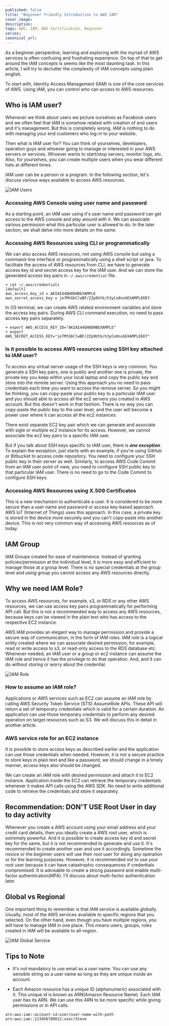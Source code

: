 ```yaml
---
published: false
title: "Beginner friendly Introduction to AWS IAM"
cover_image:
description:
tags: AWS, IAM, AWS Certification, Beginner
series:
canonical_url:
---
```


As a beginner perspective, learning and exploring with the myriad of AWS services is often confusing and frustrating experience. On top of that to get around the IAM concepts is seems like the most daunting task. In this article, I will try to declutter the complexity of IAM concepts using plain english.

To start with, Identity Access Management (IAM) is one of the core services of AWS. Using IAM, you can control who can access to AWS resources. 

## Who is IAM user? 

Whenever we think about users we picture ourselves as Facebook users and we often feel that IAM is somehow related with creation of end users and it's management. But this is completely wrong. IAM is nothing to do with managing your end customers who log-in to your website. 

Then what is IAM user for? You can think of yourselves, developers, operation guys and whoever going to manage or interested in your AWS servers or services. Whoever wants to start/stop servers, monitor logs, etc. Also, for yourselves, you can create multiple users when you wear different hats at different times. 

IAM user can be a person or a program. In the following section, let's discuss various ways available to access AWS resources.

![IAM Users](./assets/2-iam.png)

### Accessing AWS Console using user name and password

As a starting point, an IAM user using it's user name and password can get access to the AWS console and play around with it. We can associate various permission what this particular user is allowed to do. In the later section, we shall delve into more details on the same.

### Accessing AWS Resources using CLI or programmatically

We can also access AWS resources, not using AWS console but using a command-line interface or programmatically using a shell script or java. To facilitate the access of AWS resources from CLI, we have to generate access key id and secret access key for the IAM user. And we can store the generated access key pairs in `~/.aws/credential` file.

```
➜ cat ~/.aws/credentials
[default]
aws_access_key_id = AKIAI44QH8DHBEXAMPLE
aws_secret_access_key = je7MtGbClwBF/2Zp9Utk/h3yCo8nvbEXAMPLEKEY
```

In OS terminal, we can create AWS related environment variables and store the access key pairs. During AWS CLI command execution, no need to pass access key pairs separately.

```
➜ export AWS_ACCESS_KEY_ID="AKIAI44QH8DHBEXAMPLE"
➜ export AWS_SECRET_ACCESS_KEY="je7MtGbClwBF/2Zp9Utk/h3yCo8nvbEXAMPLEKEY"
```

### Is it possible to access AWS resources using SSH key attached to IAM user?

To access any virtual server usage of the SSH keys is very common. You generate a SSH key pairs, one is public and another one is private, the private key you keep within your local laptop and copy the public key and store into the remote server. Using this approach you no need to pass credentials each time you want to access the remove server. So you might be thinking, you can copy-paste your public key to a particular IAM user and you should able to access all the ec2 servers you created in AWS account. But this doesn't work in that fashion. There is no way you can copy-paste the public key to the user level, and the user will become a power user where it can access all the ec2 instances. 

There exist separate EC2 key pair which we can generate and associate with sigle or multiple ec2 instance for its access. However, we cannot associate the ec2 key pairs to a specific IAM user. 

But if you talk about SSH keys specific to IAM user, there is ***one exception***. To explain the exception, just starts with an example, if you're using GitHub or Bitbucket to access code repository. You need to configure your SSH public key in their server as well. Similarly, to access AWS Code Commit from an IAM user point of view, you need to configure SSH public key to that particular IAM user. There is no need to go to the Code Commit to configure SSH keys.

### Accessing AWS Resources using X.509 Certificates

This is a new mechanism to authenticate a user. It is considered to be more secure than a user name and password or access key-based approach. AWS IoT (Internet of Things) uses this approach. In this case, a private key is stored in the device more securely and you can't copy-paste into another device. This is not very common way of accessing AWS resources as of today.

## IAM Group

IAM Groups created for ease of maintenence. Instead of granting policies/permission at the individual level, it is more easy and efficient to manage those at a group level. There is no special credentials at the group level and using group you cannot access any AWS resources directly.

## Why we need IAM Role?

To access AWS resources, for example, s3, or RDS or any other AWS resources, we can use access key pairs programmatically for performing API call. But this is not a recommended way to access any AWS resources, because keys can be viewed in the plain text who has access to the respective EC2 instance.

AWS IAM provides an elegant way to manage permission and provide a secure way of communication, in the form of IAM roles. IAM role is a logical entity created where we can associate desired permission, for example, read or write access to s3, or read-only access to the RDS database etc. Whenever needed, an IAM user or a group or ec2 instance can assume the IAM role and hence it has the privilege to do that operation. And, and it can do without storing or worry about the credential.

![IAM Role](./assets/3-iam.png)

### How to assume an IAM role?

Applications or AWS services such as EC2 can assume an IAM role by calling AWS Security Token Service (STS) AssumeRole APIs. These API will return a set of temporary credentials which is valid for a certain duration. An application can use those temporary credentials to perform any desired operation on target resources such as S3. We will discuss this in detail in another article.

### AWS service role for an EC2 instance

It is possible to store access keys as described earlier and the application can use those credentials when needed. However, it is not a secure practice to store keys in plain text and like a password, we should change in a timely manner, access keys also should be changed. 

We can create an IAM role with desired permission and attach it to EC2 instance. Application inside the EC2 can retrieve the temporary credentials whenever it makes API calls using the AWS SDK. No need to write additional code to retrieve the credentials and store it separately.

## Recommendation: DON'T USE Root User in day to day activity

Whenever you create a AWS account using your email address and your credit card details, then you ideally create a AWS root user, which is extremely powerful. And it is possible to create access key id and secret key for the same, but it is not recommended to generate and use it. It's recommended to create another user and use it accordingly. Sometime the novice or the beginner users will use their root user for doing any operation or for the learning purposes. However, it is recommended not to use your root user because it can have catastrophic consequences if credentials compromised. It is advisable to create a strong password and enable multi-factor authentication(MFA). I'll discuss about multi-factor authentication later. 

## Global vs Regional

One important thing to remember is that IAM service is available globally. Usually, most of the AWS services available to specific regions that you selected. On the other hand, even though you have multiple regions, you will have to manage IAM in one place. This means users, groups, roles created in IAM will be available to all-region.

![IAM Global Service](./assets/1-iam.png)

## Tips to Note

- It's not mandatory to use email as a user name. You can use any sensible string as a user name as long as they are unique inside an account.

- Each Amazon resource has a unique ID (alphanumeric) associated with it. This unique id is known as ARN(Amazon Resource Name). Each IAM user has its ARN. We can use this ARN to be more specific while giving permissions or in API calls.

```
arn:aws:iam::account-id:user/user-name-with-path
arn:aws:iam::123456789012:user/Steve
```
